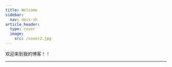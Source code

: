 ```yaml
---
title: Welcome
sidebar:
  nav: docs-zh
article_header:
  type: cover
  image:
    src: /cover2.jpg
---
```

欢迎来到我的博客！！

<!--more-->

---


